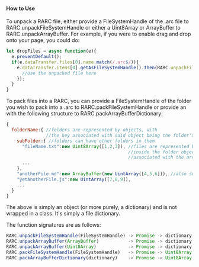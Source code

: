 #### How to Use
To unpack a RARC file, either provide a FileSystemHandle of the .arc file to RARC.unpackFileSystemHandle or either a Uint8Array or ArrayBuffer to RARC.unpackArrayBuffer. For example, if you were to enable drag and drop onto your page, you could do:
```js
let dropFiles = async function(e){
  e.preventDefault();
  if(e.dataTransfer.files[0].name.match(/.arc$/)){
    e.dataTransfer.items[0].getAsFileSystemHandle().then(RARC.unpackFileSystemHandle).then(unpacked=>{
      //Use the unpacked file here
    });
  }
}
```
To pack files into a RARC, you can provide a FileSystemHandle of the folder you wish to pack into a .arc to RARC.packFileSystemHandle or provide an with the following structure to RARC.packArrayBufferDictionary:
```js
{
  folderName:{ //folders are represented by objects, with
               //the key associated with said object being the folder's name
    subFolder:{ //folders can have other folders in them
      "fileName.txt":new Uint8Array([1,2,3]), //files are represented by Uint8Arrays
                                              //inside the folder objects, with the key
                                              //associated with the array being the file's name
      ...
    },
    "anotherFile.md":new ArrayBuffer(new UintArray([4,5,6])), //also supports a raw ArrayBuffer
    "yetAnotherFile.js":new UintArray([7,8,9]),
    ...
  }
}
```
The above is simply an object (or more purely, a dictionary) and is not wrapped in a class. It's simply a file dictionary.

The function signatures are as follows:
```js
RARC.unpackFileSystemHandle(FileSystemHandle) -> Promise -> dictionary
RARC.unpackArrayBuffer(ArrayBuffer)           -> Promise -> dictionary
RARC.unpackArrayBuffer(Uint8Array)            -> Promise -> dictionary
RARC.packFileSystemHandle(FileSystemHandle)   -> Promise -> Uint8Array
RARC.packArrayBufferDictionary(dictionary)    -> Promise -> Uint8Array
```
